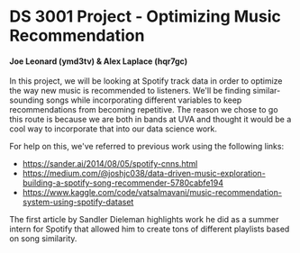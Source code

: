 # DS 3001 Project - Optimizing Music Recommendation
#### Joe Leonard (ymd3tv) & Alex Laplace (hqr7gc)

In this project, we will be looking at Spotify track data in order to optimize the way new music is recommended to listeners. We'll be finding similar-sounding songs while incorporating different variables to keep recommendations from becoming repetitive. The reason we chose to go this route is because we are both in bands at UVA and thought it would be a cool way to incorporate that into our data science work. 

For help on this, we've referred to previous work using the following links:
- https://sander.ai/2014/08/05/spotify-cnns.html
- https://medium.com/@joshjc038/data-driven-music-exploration-building-a-spotify-song-recommender-5780cabfe194
- https://www.kaggle.com/code/vatsalmavani/music-recommendation-system-using-spotify-dataset

The first article by Sandler Dieleman highlights work he did as a summer intern for Spotify that allowed him to create tons of different playlists based on song similarity. 